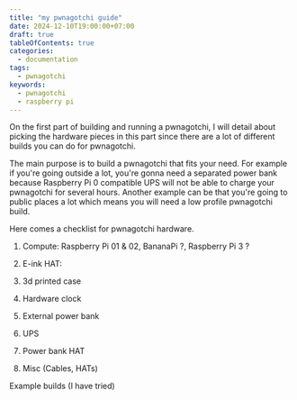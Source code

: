 ```yaml
---
title: "my pwnagotchi guide"
date: 2024-12-10T19:00:00+07:00
draft: true
tableOfContents: true
categories:
  - documentation
tags:
  - pwnagotchi
keywords:
  - pwnagotchi
  - raspberry pi
---
```

On the first part of building and running a pwnagotchi, I will detail about picking the hardware pieces in this part since there are a lot of different builds you can do for pwnagotchi.

The main purpose is to build a pwnagotchi that fits your need. For example if you're going outside a lot, you're gonna need a separated power bank because Raspberry Pi 0 compatible UPS will not be able to charge your pwnagotchi for several hours. Another example can be that you're going to public places a lot which means you will need a low profile pwnagotchi build.

Here comes a checklist for pwnagotchi hardware.

1. Compute: Raspberry Pi 01 & 02, BananaPi ?, Raspberry Pi 3 ?

2. E-ink HAT:

3. 3d printed case

4. Hardware clock

5. External power bank

6. UPS

7. Power bank HAT

8. Misc (Cables, HATs)

Example builds (I have tried)
